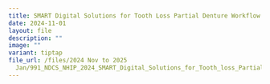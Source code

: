 ```yaml
---
title: SMART Digital Solutions for Tooth Loss Partial Denture Workflow Innovation
date: 2024-11-01
layout: file
description: ""
image: ""
variant: tiptap
file_url: /files/2024 Nov to 2025
  Jan/991_NDCS_NHIP_2024_SMART_Digital_Solutions_for_Tooth_loss_Partial_Denture_Workflow_Innovation.pdf
---
```

